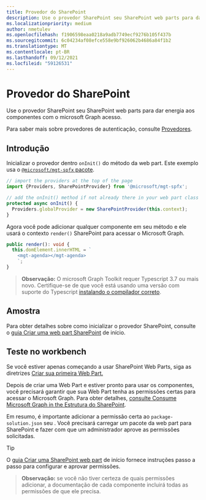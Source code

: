 ```yaml
---
title: Provedor do SharePoint
description: Use o provedor SharePoint seu SharePoint web parts para dar energia aos componentes com o microsoft Graph acesso.
ms.localizationpriority: medium
author: nmetulev
ms.openlocfilehash: f1906598eaa0218a9adb7749ecf9276b105f437b
ms.sourcegitcommit: 6c04234af08efce558e9bf926062b4686a84f1b2
ms.translationtype: MT
ms.contentlocale: pt-BR
ms.lasthandoff: 09/12/2021
ms.locfileid: "59126531"
---
```

# <a name="sharepoint-provider"></a>Provedor do SharePoint

Use o provedor SharePoint seu SharePoint web parts para dar energia aos componentes com o microsoft Graph acesso.

Para saber mais sobre provedores de autenticação, consulte [Provedores](./providers.md).

## <a name="get-started"></a>Introdução

Inicializar o provedor dentro `onInit()` do método da web part. Este exemplo usa o [ `@microsoft/mgt-spfx` pacote](../get-started/mgt-spfx.md).

```ts
// import the providers at the top of the page
import {Providers, SharePointProvider} from '@microsoft/mgt-spfx';

// add the onInit() method if not already there in your web part class
protected async onInit() {
  Providers.globalProvider = new SharePointProvider(this.context);
}
```

Agora você pode adicionar qualquer componente em seu método e ele usará o contexto `render()` SharePoint para acessar o Microsoft Graph.

```ts
public render(): void {
  this.domElement.innerHTML = `
    <mgt-agenda></mgt-agenda>
    `;
}
```

>**Observação:** O microsoft Graph Toolkit requer Typescript 3.7 ou mais novo. Certifique-se de que você está usando uma versão com suporte do Typescript [instalando o compilador correto](https://github.com/SharePoint/sp-dev-docs/wiki/SharePoint-Framework-v1.8-release-notes#support-for-typescript-27-29-and-3x).

## <a name="sample"></a>Amostra

Para obter detalhes sobre como inicializar o provedor SharePoint, consulte o [guia Criar uma web part SharePoint](../get-started/build-a-sharepoint-web-part.md) de início.

## <a name="test-in-the-workbench"></a>Teste no workbench

Se você estiver apenas começando a usar SharePoint Web Parts, siga as diretrizes [Criar sua primeira Web Part.](/sharepoint/dev/spfx/web-parts/get-started/build-a-hello-world-web-part)

Depois de criar uma Web Part e estiver pronto para usar os componentes, você precisará garantir que sua Web Part tenha as permissões certas para acessar o Microsoft Graph. Para obter detalhes, [consulte Consume Microsoft Graph in the Estrutura do SharePoint](/sharepoint/dev/spfx/use-aad-tutorial).

Em resumo, é importante adicionar a permissão certa ao `package-solution.json` seu . Você precisará carregar um pacote da web part para SharePoint e fazer com que um administrador aprove as permissões solicitadas.

>[!TIP]
>O [guia Criar uma SharePoint web part](../get-started/build-a-sharepoint-web-part.md#configure-permissions) de início fornece instruções passo a passo para configurar e aprovar permissões.

>**Observação:** se você não tiver certeza de quais permissões adicionar, a documentação de cada componente incluirá todas as permissões de que ele precisa.
